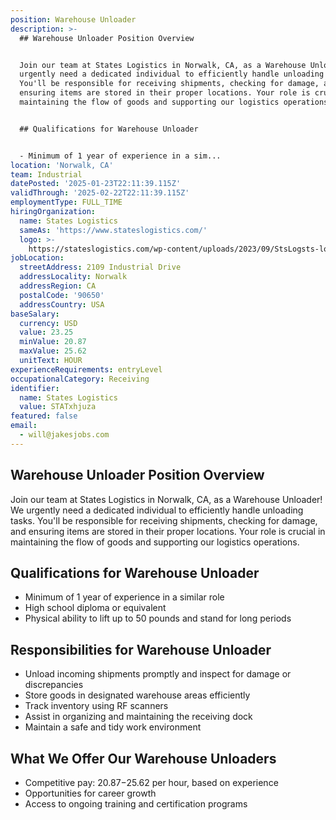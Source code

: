 ```yaml
---
position: Warehouse Unloader
description: >-
  ## Warehouse Unloader Position Overview


  Join our team at States Logistics in Norwalk, CA, as a Warehouse Unloader! We
  urgently need a dedicated individual to efficiently handle unloading tasks.
  You'll be responsible for receiving shipments, checking for damage, and
  ensuring items are stored in their proper locations. Your role is crucial in
  maintaining the flow of goods and supporting our logistics operations.


  ## Qualifications for Warehouse Unloader


  - Minimum of 1 year of experience in a sim...
location: 'Norwalk, CA'
team: Industrial
datePosted: '2025-01-23T22:11:39.115Z'
validThrough: '2025-02-22T22:11:39.115Z'
employmentType: FULL_TIME
hiringOrganization:
  name: States Logistics
  sameAs: 'https://www.stateslogistics.com/'
  logo: >-
    https://stateslogistics.com/wp-content/uploads/2023/09/StsLogsts-logo-170x170px.png
jobLocation:
  streetAddress: 2109 Industrial Drive
  addressLocality: Norwalk
  addressRegion: CA
  postalCode: '90650'
  addressCountry: USA
baseSalary:
  currency: USD
  value: 23.25
  minValue: 20.87
  maxValue: 25.62
  unitText: HOUR
experienceRequirements: entryLevel
occupationalCategory: Receiving
identifier:
  name: States Logistics
  value: STATxhjuza
featured: false
email:
  - will@jakesjobs.com
---
```




## Warehouse Unloader Position Overview

Join our team at States Logistics in Norwalk, CA, as a Warehouse Unloader! We urgently need a dedicated individual to efficiently handle unloading tasks. You'll be responsible for receiving shipments, checking for damage, and ensuring items are stored in their proper locations. Your role is crucial in maintaining the flow of goods and supporting our logistics operations.

## Qualifications for Warehouse Unloader

- Minimum of 1 year of experience in a similar role
- High school diploma or equivalent
- Physical ability to lift up to 50 pounds and stand for long periods

## Responsibilities for Warehouse Unloader

- Unload incoming shipments promptly and inspect for damage or discrepancies
- Store goods in designated warehouse areas efficiently
- Track inventory using RF scanners
- Assist in organizing and maintaining the receiving dock
- Maintain a safe and tidy work environment

## What We Offer Our Warehouse Unloaders

- Competitive pay: $20.87-$25.62 per hour, based on experience
- Opportunities for career growth
- Access to ongoing training and certification programs

